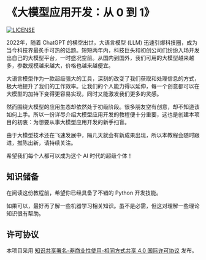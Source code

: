 # 《大模型应用开发：从 0 到 1》

[![LICENSE](https://img.shields.io/badge/LICENSE-CC_BY_NC_SA_4.0-blue?logo=creativecommons&logoColor=white&label=LICENSE)](https://creativecommons.org/licenses/by-nc-sa/4.0/)

2022年，随着 ChatGPT 的横空出世，大语言模型 (LLM) 迅速引爆科技圈，成为当今科技界最炙手可热的话题。短短两年内，科技巨头和初创公司们纷纷入场开发出自己的大模型平台，一时盛况空前。从国内到国外，我们可用的大模型越来越多，参数规模越来越大，价格也越来越便宜。

大语言模型作为一款超级强大的工具，深刻的改变了我们获取和处理信息的方式，极大地提升了我们的工作效率。让我们的个人能力得以延伸，每一个创意都可以在大模型的加持下变得更容易实现，同时又能激发我们更多的灵感。

然而围绕大模型的应用生态却依然处于初级阶段。很多朋友空有创意，却不知道该如何上手。所以一份详尽介绍大模型应用开发的教程便十分重要，这也是创建本项目的初衷：为想要从事大模型应用开发的新手扫盲。

由于大模型技术还在飞速发展中，隔几天就会有新成果出现，所以本教程会随时跟进，推陈出新，请持续关注。

希望我们每个人都可以成为这个 AI 时代的超级个体！


## 知识储备

在阅读这份教程前，希望你已经具备了不错的 Python 开发技能。

如果可以，最好再了解一些机器学习相关知识。虽不是必需，但这对理解一些理论知识很有帮助。


## 许可协议

本项目采用 [知识共享署名-非商业性使用-相同方式共享 4.0 国际许可协议](https://creativecommons.org/licenses/by-nc-sa/4.0/) 发布。
